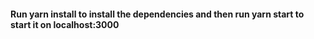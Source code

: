 #### Run yarn install to install the dependencies and then run yarn start to start it on localhost:3000
